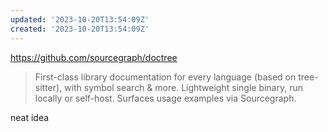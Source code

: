 ```yaml
---
updated: '2023-10-20T13:54:09Z'
created: '2023-10-20T13:54:09Z'
---
```

https://github.com/sourcegraph/doctree

> First-class library documentation for every language (based on tree-sitter), with symbol search & more. Lightweight single binary, run locally or self-host. Surfaces usage examples via Sourcegraph.

neat idea